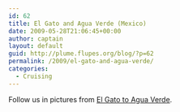 ```yaml
---
id: 62
title: El Gato and Agua Verde (Mexico)
date: 2009-05-28T21:06:45+00:00
author: captain
layout: default
guid: http://plume.flupes.org/blog/?p=62
permalink: /2009/el-gato-and-agua-verde/
categories:
  - Cruising
---
```

Follow us in pictures from [El Gato to Agua Verde](http://plume.flupes.org/gallery/index.php?level=album&id=25).